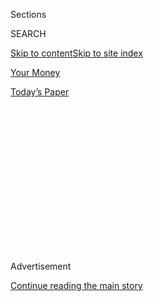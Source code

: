<div id="app">

<div>

<div>

<div>

<div class="NYTAppHideMasthead css-1q2w90k e1suatyy0">

<div class="section css-ui9rw0 e1suatyy2">

<div class="css-eph4ug er09x8g0">

<div class="css-6n7j50">

</div>

<span class="css-1dv1kvn">Sections</span>

<div class="css-10488qs">

<span class="css-1dv1kvn">SEARCH</span>

</div>

[Skip to content](#site-content)[Skip to site index](#site-index)

</div>

<div id="masthead-section-label" class="css-1wr3we4 eaxe0e00">

[Your
Money](https://www.nytimes3xbfgragh.onion/section/your-money)

</div>

<div class="css-10698na e1huz5gh0">

</div>

</div>

<div id="masthead-bar-one" class="section hasLinks css-15hmgas e1csuq9d3">

<div class="css-uqyvli e1csuq9d0">

</div>

<div class="css-1uqjmks e1csuq9d1">

</div>

<div class="css-9e9ivx">

[](https://myaccount.nytimes3xbfgragh.onion/auth/login?response_type=cookie&client_id=vi)

</div>

<div class="css-1bvtpon e1csuq9d2">

[Today’s
Paper](https://www.nytimes3xbfgragh.onion/section/todayspaper)

</div>

</div>

</div>

</div>

<div data-aria-hidden="false">

<div id="site-content" data-role="main">

<div>

<div class="css-1aor85t" style="opacity:0.000000001;z-index:-1;visibility:hidden">

<div class="css-1hqnpie">

<div class="css-epjblv">

<span class="css-17xtcya">[Your
Money](/section/your-money)</span><span class="css-x15j1o">|</span><span class="css-fwqvlz">Financial
Brokers Must Now Act in Your ‘Best Interest.’ What Does That
Mean?</span>

</div>

<div class="css-k008qs">

<div class="css-1iwv8en">

<span class="css-18z7m18"></span>

<div>

</div>

</div>

<span class="css-1n6z4y">https://nyti.ms/2WtBmfo</span>

<div class="css-1705lsu">

<div class="css-4xjgmj">

<div class="css-4skfbu" data-role="toolbar" data-aria-label="Social Media Share buttons, Save button, and Comments Panel with current comment count" data-testid="share-tools">

  - 
  - 
  - 
  - 
    
    <div class="css-6n7j50">
    
    </div>

  - 

</div>

</div>

</div>

</div>

</div>

</div>

<div id="NYT_TOP_BANNER_REGION" class="css-13pd83m">

</div>

<div id="top-wrapper" class="css-1sy8kpn">

<div id="top-slug" class="css-l9onyx">

Advertisement

</div>

[Continue reading the main
story](#after-top)

<div class="ad top-wrapper" style="text-align:center;height:100%;display:block;min-height:250px">

<div id="top" class="place-ad" data-position="top" data-size-key="top">

</div>

</div>

<div id="after-top">

</div>

</div>

<div>

<div id="sponsor-wrapper" class="css-1hyfx7x">

<div id="sponsor-slug" class="css-19vbshk">

Supported by

</div>

[Continue reading the main
story](#after-sponsor)

<div id="sponsor" class="ad sponsor-wrapper" style="text-align:center;height:100%;display:block">

</div>

<div id="after-sponsor">

</div>

</div>

<div class="css-186x18t">

</div>

<div class="css-1vkm6nb ehdk2mb0">

# Financial Brokers Must Now Act in Your ‘Best Interest.’ What Does That Mean?

</div>

A new standard established by the Securities and Exchange Commission may
sound better than it actually is, consumer advocates say.

<div class="css-79elbk" data-testid="photoviewer-wrapper">

<div class="css-z3e15g" data-testid="photoviewer-wrapper-hidden">

</div>

<div class="css-1a48zt4 ehw59r15" data-testid="photoviewer-children">

![<span class="css-16f3y1r e13ogyst0" data-aria-hidden="true">A
Securities and Exchange Commission rule that took effect June 30
requires brokers who sell financial products to act in a client’s best
interest.</span><span class="css-cnj6d5 e1z0qqy90" itemprop="copyrightHolder"><span class="css-1ly73wi e1tej78p0">Credit...</span><span><span>Shawn
Thew/EPA, via
Shutterstock</span></span></span>](https://static01.graylady3jvrrxbe.onion/images/2020/07/14/business/14fiduciary1/merlin_170290788_9164b021-0a71-45e8-a2d1-b11a61173db1-articleLarge.jpg?quality=75&auto=webp&disable=upscale)

</div>

</div>

<div class="css-18e8msd">

<div class="css-vp77d3 epjyd6m0">

<div class="css-hus3qt ey68jwv0" data-aria-hidden="true">

[![Tara Siegel
Bernard](https://static01.graylady3jvrrxbe.onion/images/2019/01/18/multimedia/author-tara-siegel-bernard/author-tara-siegel-bernard-thumbLarge.png
"Tara Siegel Bernard")](https://www.nytimes3xbfgragh.onion/by/tara-siegel-bernard)

</div>

<div class="css-1baulvz">

By [<span class="css-1baulvz last-byline" itemprop="name">Tara Siegel
Bernard</span>](https://www.nytimes3xbfgragh.onion/by/tara-siegel-bernard)

</div>

</div>

  - July 16,
    2020

  - 
    
    <div class="css-4xjgmj">
    
    <div class="css-d8bdto" data-role="toolbar" data-aria-label="Social Media Share buttons, Save button, and Comments Panel with current comment count" data-testid="share-tools">
    
      - 
      - 
      - 
      - 
        
        <div class="css-6n7j50">
        
        </div>
    
      - 
    
    </div>
    
    </div>

</div>

</div>

<div class="section meteredContent css-1r7ky0e" name="articleBody" itemprop="articleBody">

<div class="css-1fanzo5 StoryBodyCompanionColumn">

<div class="css-53u6y8">

The next time you shop around for financial advice, more investment
professionals will be able to assure you that they’re acting in your
“best interest.” But what’s really in your best interest is
understanding precisely what that means.

A Securities and Exchange Commission rule that took effect on June 30
created a new standard for brokers to live up to: Those who sell
financial products must act in their customers’ best interest. But
consumer advocates say investors could be led to believe they’re getting
more protections than the rule delivers.

And the new regulation could soon have even broader influence: A
complementary proposal from the Labor Department would allow financial
professionals to accept payments like commissions when providing advice
on your retirement money as long as they met the best-interest standard.
At the same time, more professionals may be able to skirt the rules
altogether, consumer advocates said.

“This is the new wolves in sheep’s clothing,” said Jamie Hopkins,
director of retirement research at Carson Group in Omaha.

</div>

</div>

<div class="css-1fanzo5 StoryBodyCompanionColumn">

<div class="css-53u6y8">

The rule that recently took effect — called [Regulation Best
Interest](https://www.nytimes3xbfgragh.onion/2019/06/05/your-money/sec-investment-brokers-fiduciary-duty.html)
— covers brokers, who often make commissions when they sell things like
mutual funds or stocks and bonds to average investors.

“Main Street investors will be entitled to recommendations and advice in
their best interest — the financial professional cannot put its
interests ahead of the investor,” said Natalie Strom, a spokeswoman for
the S.E.C.

But consumer advocates said that wasn’t the same thing as putting the
client first.

“Notably, the rule does not say that best interest means that a broker
must place the customer’s interests ahead of the broker’s, which is what
most people would think a best-interest regulation would include,” said
Benjamin Edwards, an associate professor of law at the University of
Nevada, Las Vegas. That still allows brokers or their firms to consider
their own pockets when making recommendations, he said.

The agency calls the rule an improvement over the old standard, which
required brokers to recommend products that were “suitable,” based on
factors such as the customer’s age, goals and risk tolerance. The new
rule also aims to rein in certain sales contests, for example, and
requires brokers to consider costs, among other things.

Consumer advocates fear that there will be confusion, though. The “best
interest” rule sounds similar to the traditional gold-standard
obligation that certain other financial professionals must meet:
fiduciary duty, which typically means working solely in the interest of
the client. The kinds of professionals held to that standard include
registered investment advisers, who are often paid flat fees for the
time they take to give you advice, or a percentage of assets managed.

</div>

</div>

<div class="css-1fanzo5 StoryBodyCompanionColumn">

<div class="css-53u6y8">

The S.E.C.’s own investor advocate also voiced concerns about the
potential for confusion. Customers will be harmed if the rule “is not
enforced rigorously enough to demand behavior that matches customers’
expectations,” the advocate, Rick Fleming, said in a statement when the
rule was proposed last year.

If you want to be certain you’re working with a [financial
professional](https://www.nytimes3xbfgragh.onion/2020/02/10/smarter-living/the-young-persons-guide-to-investing.html)
who is truly putting your interests first, advocates suggest asking him
or her a question: Are you acting as a [fiduciary 100 percent of the
time](https://twitter.com/FiduciaryPath/status/1136357717776457729)?
Then ask for a [signed
oath](http://www.thefiduciarystandard.org/wp-content/uploads/2015/02/fiduciaryoath_individual.pdf)
saying as much. The broker should be able to [fully
explain](https://www.nytimes3xbfgragh.onion/2017/02/10/your-money/the-21-questions-youre-going-to-need-to-ask-about-investment-fees.html)
how he or she is compensated.

The new best-interest rule could also have implications for your
retirement money. In the complementary action, the Department of Labor
[proposed
regulations](https://www.dol.gov/agencies/ebsa/about-ebsa/our-activities/resource-center/fact-sheets/improving-investment-advice-for-workers-and-retirees)
concerning how financial professionals acting as fiduciaries must
conduct themselves when handling their customers’ retirement accounts.

Under federal law, fiduciaries are generally prohibited from accepting
payments that would pose conflicts of interest. The proposed rule would
provide an exemption, allowing financial professionals to receive such
payments, like commissions, as long as they adhere to a best-interest
standard that generally aligns with the new S.E.C. rule.

The proposal tries to clear up any uncertainty created after a federal
appeals court
[overturned](https://www.nytimes3xbfgragh.onion/2018/06/22/your-money/fiduciary-rule-dies.html),
in 2018, an Obama-era rule that was challenged by a team of lawyers led
by Eugene Scalia, the current labor secretary. The overturned rule had
allowed fiduciaries to accept commissions and similar payments only if
they entered an enforceable best-interest contract with the investor and
eliminated or more significantly reduced conflicts of interest, legal
experts said. The contract, along with other protections, would not be
required under the newly proposed regulation.

Emily Weeks, a spokeswoman for the Labor Department, said any firms or
financial professionals who relied on the exemption would still need to
acknowledge that they were acting as a fiduciary “and adhere to these
stringent fiduciary standards as well as other consumer-protective
standards.”

But the proposal package also confirmed that fewer investment
professionals are required to act as fiduciaries when handling their
clients’ retirement money, according to retirement law attorneys.

</div>

</div>

<div class="css-1fanzo5 StoryBodyCompanionColumn">

<div class="css-53u6y8">

Overturning the Obama-era rule restored a large part of the Employee
Retirement Income Security Act of 1974, which governs when an investment
professional must become a fiduciary while handling retirement money.
Under that law, fiduciary duty is triggered when an investment
professional meets five conditions, including providing individual
advice on a regular basis.

But advocates say the rollback reopens loopholes that the overturned
rule was meant to close.

As a result, it may be easier for financial professionals to avoid
becoming fiduciaries, said Jason C. Roberts, chief executive officer of
the Pension Resource Institute, a consulting firm for banks, brokerage
and advisory firms. Brokers can skirt the fiduciary standard by
structuring their interactions with clients as educational in nature, he
explained, and stopping short of what might be considered advice.

“My clients, financial institutions, are going to be very pleased with
this proposal, and the investor advocates are going to hate it,” said
Mr. Roberts, who is also a managing partner of the Retirement Law Group.
“It is not taking anything away — or raising the bar the same way the
prior rule did.”

Barbara Roper, director of investor protection for the Consumer
Federation of America, also said the new rule appeared to make it easier
for a financial professional to avoid being a fiduciary when making
certain kinds of recommendations on one-off transactions.

For example, there would be no fiduciary duty for an insurance agent who
recommended rolling over the proceeds of a 401(k) plan into a
[fixed-index annuity
product](https://www.nytimes3xbfgragh.onion/2020/03/13/business/coronavirus-scams.html)
in a one-time sale, she said.

“The new D.O.L. advice rule simultaneously makes it easier for firms to
evade their fiduciary obligations and weakened those obligations where
they do apply,” Ms. Roper said.

Stakeholders can submit comments on the new proposal for 30 days, ending
Aug. 6; the Labor Department will review those comments and evaluate
what, if any, changes are needed.

But 21 [advocacy and trade
groups](https://consumerfed.org/testimonial/dol-urged-to-provide-opportunity-for-comment-on-anti-investor-rule/)
[wrote a
letter](https://consumerfed.org/wp-content/uploads/2020/07/DOL-Advice-Rule-Extension-Request.pdf)
last week urging the department to provide more time to digest the
proposal. “A 30-day comment period is an unreasonably short amount of
time to provide thoughtful and comprehensive comments on this complex
and highly technical proposal, which would affect our constituencies —
including virtually all Americans struggling to save for retirement — in
varied and far-reaching ways,” the groups wrote.

</div>

</div>

</div>

<div>

</div>

<div>

</div>

<div>

</div>

<div>

<div id="bottom-wrapper" class="css-1ede5it">

<div id="bottom-slug" class="css-l9onyx">

Advertisement

</div>

[Continue reading the main
story](#after-bottom)

<div id="bottom" class="ad bottom-wrapper" style="text-align:center;height:100%;display:block;min-height:90px">

</div>

<div id="after-bottom">

</div>

</div>

</div>

</div>

</div>

## Site Index

<div>

</div>

## Site Information Navigation

  - [© <span>2020</span> <span>The New York Times
    Company</span>](https://help.nytimes3xbfgragh.onion/hc/en-us/articles/115014792127-Copyright-notice)

<!-- end list -->

  - [NYTCo](https://www.nytco.com/)
  - [Contact
    Us](https://help.nytimes3xbfgragh.onion/hc/en-us/articles/115015385887-Contact-Us)
  - [Work with us](https://www.nytco.com/careers/)
  - [Advertise](https://nytmediakit.com/)
  - [T Brand Studio](http://www.tbrandstudio.com/)
  - [Your Ad
    Choices](https://www.nytimes3xbfgragh.onion/privacy/cookie-policy#how-do-i-manage-trackers)
  - [Privacy](https://www.nytimes3xbfgragh.onion/privacy)
  - [Terms of
    Service](https://help.nytimes3xbfgragh.onion/hc/en-us/articles/115014893428-Terms-of-service)
  - [Terms of
    Sale](https://help.nytimes3xbfgragh.onion/hc/en-us/articles/115014893968-Terms-of-sale)
  - [Site
    Map](https://spiderbites.nytimes3xbfgragh.onion)
  - [Help](https://help.nytimes3xbfgragh.onion/hc/en-us)
  - [Subscriptions](https://www.nytimes3xbfgragh.onion/subscription?campaignId=37WXW)

</div>

</div>

</div>

</div>
